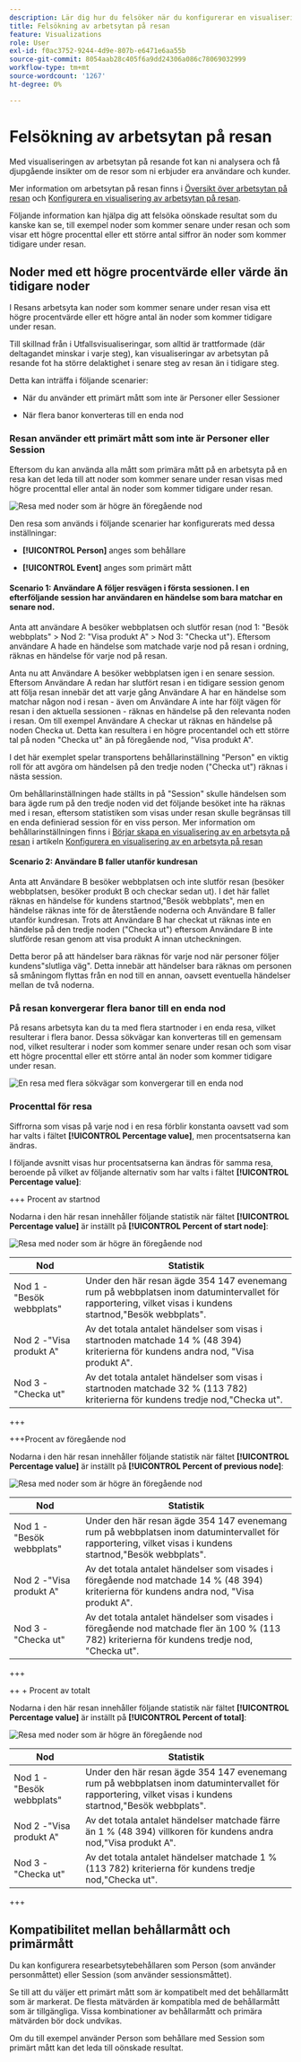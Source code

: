 ```yaml
---
description: Lär dig hur du felsöker när du konfigurerar en visualisering av arbetsytan på en resa.
title: Felsökning av arbetsytan på resan
feature: Visualizations
role: User
exl-id: f0ac3752-9244-4d9e-807b-e6471e6aa55b
source-git-commit: 8054aab28c405f6a9dd24306a086c78069032999
workflow-type: tm+mt
source-wordcount: '1267'
ht-degree: 0%

---
```


# Felsökning av arbetsytan på resan

Med visualiseringen av arbetsytan på resande fot kan ni analysera och få djupgående insikter om de resor som ni erbjuder era användare och kunder.

Mer information om arbetsytan på resan finns i [Översikt över arbetsytan på resan](/help/analysis-workspace/visualizations/journey-canvas/journey-canvas.md) och [Konfigurera en visualisering av arbetsytan på resan](/help/analysis-workspace/visualizations/journey-canvas/configure-journey-canvas.md).

Följande information kan hjälpa dig att felsöka oönskade resultat som du kanske kan se, till exempel noder som kommer senare under resan och som visar ett högre procenttal eller ett större antal siffror än noder som kommer tidigare under resan.

## Noder med ett högre procentvärde eller värde än tidigare noder

I Resans arbetsyta kan noder som kommer senare under resan visa ett högre procentvärde eller ett högre antal än noder som kommer tidigare under resan.

Till skillnad från i Utfallsvisualiseringar, som alltid är trattformade (där deltagandet minskar i varje steg), kan visualiseringar av arbetsytan på resande fot ha större delaktighet i senare steg av resan än i tidigare steg.

Detta kan inträffa i följande scenarier:

* När du använder ett primärt mått som inte är Personer eller Sessioner

* När flera banor konverteras till en enda nod

### Resan använder ett primärt mått som inte är Personer eller Session

Eftersom du kan använda alla mått som primära mått på en arbetsyta på en resa kan det leda till att noder som kommer senare under resan visas med högre procenttal eller antal än noder som kommer tidigare under resan.

![Resa med noder som är högre än föregående nod](assets/journey-canvas-higher-percentage.png)

Den resa som används i följande scenarier har konfigurerats med dessa inställningar:

* **[!UICONTROL Person]** anges som behållare

* **[!UICONTROL Event]** anges som primärt mått

#### Scenario 1: Användare A följer resvägen i första sessionen. I en efterföljande session har användaren en händelse som bara matchar en senare nod.

Anta att användare A besöker webbplatsen och slutför resan (nod 1: &quot;Besök webbplats&quot; > Nod 2: &quot;Visa produkt A&quot; > Nod 3: &quot;Checka ut&quot;). Eftersom användare A hade en händelse som matchade varje nod på resan i ordning, räknas en händelse för varje nod på resan.

Anta nu att Användare A besöker webbplatsen igen i en senare session. Eftersom Användare A redan har slutfört resan i en tidigare session genom att följa resan innebär det att varje gång Användare A har en händelse som matchar någon nod i resan - även om Användare A inte har följt vägen för resan i den aktuella sessionen - räknas en händelse på den relevanta noden i resan. Om till exempel Användare A checkar ut räknas en händelse på noden Checka ut. Detta kan resultera i en högre procentandel och ett större tal på noden &quot;Checka ut&quot; än på föregående nod, &quot;Visa produkt A&quot;.

I det här exemplet spelar transportens behållarinställning &quot;Person&quot; en viktig roll för att avgöra om händelsen på den tredje noden (&quot;Checka ut&quot;) räknas i nästa session.

Om behållarinställningen hade ställts in på &quot;Session&quot; skulle händelsen som bara ägde rum på den tredje noden vid det följande besöket inte ha räknas med i resan, eftersom statistiken som visas under resan skulle begränsas till en enda definierad session för en viss person. Mer information om behållarinställningen finns i [Börjar skapa en visualisering av en arbetsyta på resan](/help/analysis-workspace/visualizations/journey-canvas/configure-journey-canvas.md#begin-building-a-journey-canvas-visualization) i artikeln [Konfigurera en visualisering av en arbetsyta på resan](/help/analysis-workspace/visualizations/journey-canvas/configure-journey-canvas.md)

<!-- The time allotted for users to move along the path is determined by the container setting. Because "Person" is selected as the container setting in this example, people who followed the journey's path in one session (moving from Node 1 to Node 2 and to Node 3) met the criteria of the journey. On any subsequent visits to the site, any event they have that matches any node on the journey is counted on that node. -->

#### Scenario 2: Användare B faller utanför kundresan

Anta att Användare B besöker webbplatsen och inte slutför resan (besöker webbplatsen, besöker produkt B och checkar sedan ut). I det här fallet räknas en händelse för kundens startnod,&quot;Besök webbplats&quot;, men en händelse räknas inte för de återstående noderna och Användare B faller utanför kundresan. Trots att Användare B har checkat ut räknas inte en händelse på den tredje noden (&quot;Checka ut&quot;) eftersom Användare B inte slutförde resan genom att visa produkt A innan utcheckningen.

Detta beror på att händelser bara räknas för varje nod när personer följer kundens&quot;slutliga väg&quot;. Detta innebär att händelser bara räknas om personen så småningom flyttas från en nod till en annan, oavsett eventuella händelser mellan de två noderna.

### På resan konvergerar flera banor till en enda nod

På resans arbetsyta kan du ta med flera startnoder i en enda resa, vilket resulterar i flera banor. Dessa sökvägar kan konverteras till en gemensam nod, vilket resulterar i noder som kommer senare under resan och som visar ett högre procenttal eller ett större antal än noder som kommer tidigare under resan.

![En resa med flera sökvägar som konvergerar till en enda nod](assets/journey-canvas-percentage-converge.png)

<!--

The journey used in the following scenarios is configured with the following settings:

* **[!UICONTROL Person]** is set as the container

* **[!UICONTROL Event]** is set as the primary metric

#### Scenario 

When a journey contains multiple paths that converge into a single node, the two paths are combined into the single node using the OR operator. This can result in the

-->

### Procenttal för resa

Siffrorna som visas på varje nod i en resa förblir konstanta oavsett vad som har valts i fältet **[!UICONTROL Percentage value]**, men procentsatserna kan ändras.

I följande avsnitt visas hur procentsatserna kan ändras för samma resa, beroende på vilket av följande alternativ som har valts i fältet **[!UICONTROL Percentage value]**:

+++ Procent av startnod

Nodarna i den här resan innehåller följande statistik när fältet **[!UICONTROL Percentage value]** är inställt på **[!UICONTROL Percent of start node]**:

![Resa med noder som är högre än föregående nod](assets/journey-canvas-higher-percentage.png)

| Nod | Statistik |
|---------|----------|
| Nod 1 -&quot;Besök webbplats&quot; | Under den här resan ägde 354 147 evenemang rum på webbplatsen inom datumintervallet för rapportering, vilket visas i kundens startnod,&quot;Besök webbplats&quot;. |
| Nod 2 -&quot;Visa produkt A&quot; | Av det totala antalet händelser som visas i startnoden matchade 14 % (48 394) kriterierna för kundens andra nod, &quot;Visa produkt A&quot;. |
| Nod 3 -&quot;Checka ut&quot; | Av det totala antalet händelser som visas i startnoden matchade 32 % (113 782) kriterierna för kundens tredje nod,&quot;Checka ut&quot;. |

+++

+++Procent av föregående nod

Nodarna i den här resan innehåller följande statistik när fältet **[!UICONTROL Percentage value]** är inställt på **[!UICONTROL Percent of previous node]**:

![Resa med noder som är högre än föregående nod](assets/journey-canvas-percentage-previous.png)

| Nod | Statistik |
|---------|----------|
| Nod 1 -&quot;Besök webbplats&quot; | Under den här resan ägde 354 147 evenemang rum på webbplatsen inom datumintervallet för rapportering, vilket visas i kundens startnod,&quot;Besök webbplats&quot;. |
| Nod 2 -&quot;Visa produkt A&quot; | Av det totala antalet händelser som visades i föregående nod matchade 14 % (48 394) kriterierna för kundens andra nod, &quot;Visa produkt A&quot;. |
| Nod 3 -&quot;Checka ut&quot; | Av det totala antalet händelser som visades i föregående nod matchade fler än 100 % (113 782) kriterierna för kundens tredje nod, &quot;Checka ut&quot;. |

+++

++ + Procent av totalt

Nodarna i den här resan innehåller följande statistik när fältet **[!UICONTROL Percentage value]** är inställt på **[!UICONTROL Percent of total]**:

![Resa med noder som är högre än föregående nod](assets/journey-canvas-percentage-total.png)

| Nod | Statistik |
|---------|----------|
| Nod 1 -&quot;Besök webbplats&quot; | Under den här resan ägde 354 147 evenemang rum på webbplatsen inom datumintervallet för rapportering, vilket visas i kundens startnod,&quot;Besök webbplats&quot;. |
| Nod 2 -&quot;Visa produkt A&quot; | Av det totala antalet händelser matchade färre än 1 % (48 394) villkoren för kundens andra nod,&quot;Visa produkt A&quot;. |
| Nod 3 -&quot;Checka ut&quot; | Av det totala antalet händelser matchade 1 % (113 782) kriterierna för kundens tredje nod,&quot;Checka ut&quot;. |

+++

## Kompatibilitet mellan behållarmått och primärmått

Du kan konfigurera researbetsytebehållaren som Person (som använder personmåttet) eller Session (som använder sessionsmåttet).

Se till att du väljer ett primärt mått som är kompatibelt med det behållarmått som är markerat. De flesta mätvärden är kompatibla med de behållarmått som är tillgängliga. Vissa kombinationer av behållarmått och primära mätvärden bör dock undvikas.

Om du till exempel använder Person som behållare med Session som primärt mått kan det leda till oönskade resultat.

<!--

## Percentages that exceed 100%

The following configurations can result in nodes that show percentages that exceed 100%:

* When the **[!UICONTROL Percentage value]** field is set to **[!UICONTROL Percent of total]** or **[!UICONTROL Percent of start node]**, and a primary metric is selected that results in less data for the start node than on subsequent nodes.

  For example, if Revenue is selected as the primary metric, and no revenue is being realized on the primary metric, then on any node where revenue is being realized will show as exceeding 100%. 

-->
